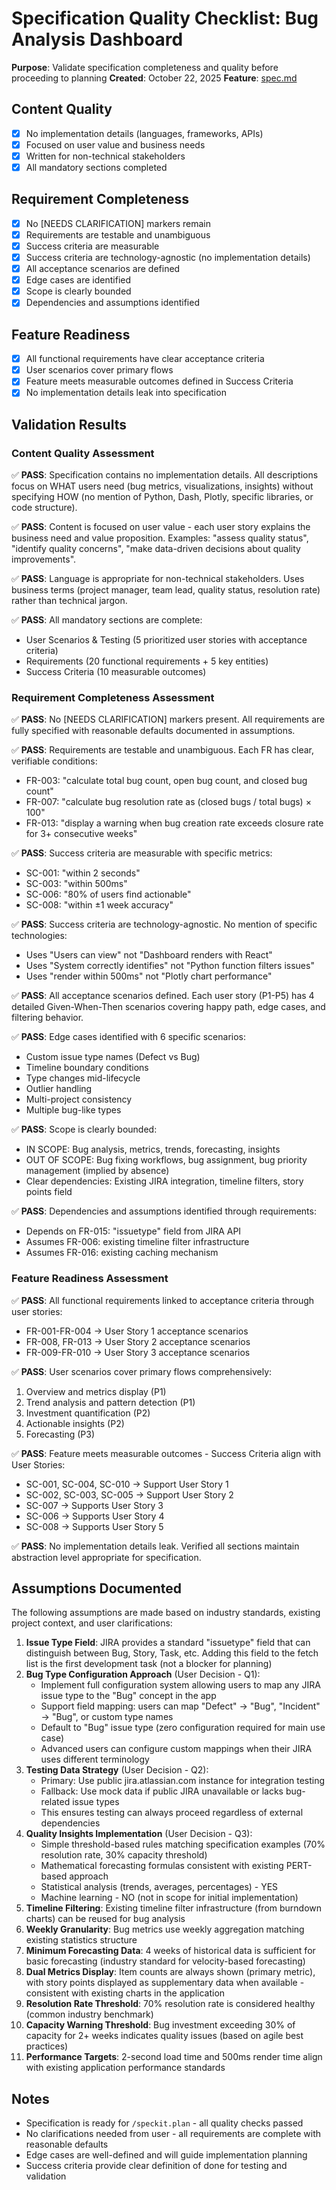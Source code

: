# Specification Quality Checklist: Bug Analysis Dashboard

**Purpose**: Validate specification completeness and quality before proceeding to planning
**Created**: October 22, 2025
**Feature**: [spec.md](../spec.md)

## Content Quality

- [x] No implementation details (languages, frameworks, APIs)
- [x] Focused on user value and business needs
- [x] Written for non-technical stakeholders
- [x] All mandatory sections completed

## Requirement Completeness

- [x] No [NEEDS CLARIFICATION] markers remain
- [x] Requirements are testable and unambiguous
- [x] Success criteria are measurable
- [x] Success criteria are technology-agnostic (no implementation details)
- [x] All acceptance scenarios are defined
- [x] Edge cases are identified
- [x] Scope is clearly bounded
- [x] Dependencies and assumptions identified

## Feature Readiness

- [x] All functional requirements have clear acceptance criteria
- [x] User scenarios cover primary flows
- [x] Feature meets measurable outcomes defined in Success Criteria
- [x] No implementation details leak into specification

## Validation Results

### Content Quality Assessment

✅ **PASS**: Specification contains no implementation details. All descriptions focus on WHAT users need (bug metrics, visualizations, insights) without specifying HOW (no mention of Python, Dash, Plotly, specific libraries, or code structure).

✅ **PASS**: Content is focused on user value - each user story explains the business need and value proposition. Examples: "assess quality status", "identify quality concerns", "make data-driven decisions about quality improvements".

✅ **PASS**: Language is appropriate for non-technical stakeholders. Uses business terms (project manager, team lead, quality status, resolution rate) rather than technical jargon.

✅ **PASS**: All mandatory sections are complete:
- User Scenarios & Testing (5 prioritized user stories with acceptance criteria)
- Requirements (20 functional requirements + 5 key entities)
- Success Criteria (10 measurable outcomes)

### Requirement Completeness Assessment

✅ **PASS**: No [NEEDS CLARIFICATION] markers present. All requirements are fully specified with reasonable defaults documented in assumptions.

✅ **PASS**: Requirements are testable and unambiguous. Each FR has clear, verifiable conditions:
- FR-003: "calculate total bug count, open bug count, and closed bug count"
- FR-007: "calculate bug resolution rate as (closed bugs / total bugs) × 100"
- FR-013: "display a warning when bug creation rate exceeds closure rate for 3+ consecutive weeks"

✅ **PASS**: Success criteria are measurable with specific metrics:
- SC-001: "within 2 seconds"
- SC-003: "within 500ms"
- SC-006: "80% of users find actionable"
- SC-008: "within ±1 week accuracy"

✅ **PASS**: Success criteria are technology-agnostic. No mention of specific technologies:
- Uses "Users can view" not "Dashboard renders with React"
- Uses "System correctly identifies" not "Python function filters issues"
- Uses "render within 500ms" not "Plotly chart performance"

✅ **PASS**: All acceptance scenarios defined. Each user story (P1-P5) has 4 detailed Given-When-Then scenarios covering happy path, edge cases, and filtering behavior.

✅ **PASS**: Edge cases identified with 6 specific scenarios:
- Custom issue type names (Defect vs Bug)
- Timeline boundary conditions
- Type changes mid-lifecycle
- Outlier handling
- Multi-project consistency
- Multiple bug-like types

✅ **PASS**: Scope is clearly bounded:
- IN SCOPE: Bug analysis, metrics, trends, forecasting, insights
- OUT OF SCOPE: Bug fixing workflows, bug assignment, bug priority management (implied by absence)
- Clear dependencies: Existing JIRA integration, timeline filters, story points field

✅ **PASS**: Dependencies and assumptions identified through requirements:
- Depends on FR-015: "issuetype" field from JIRA API
- Assumes FR-006: existing timeline filter infrastructure
- Assumes FR-016: existing caching mechanism

### Feature Readiness Assessment

✅ **PASS**: All functional requirements linked to acceptance criteria through user stories:
- FR-001-FR-004 → User Story 1 acceptance scenarios
- FR-008, FR-013 → User Story 2 acceptance scenarios
- FR-009-FR-010 → User Story 3 acceptance scenarios

✅ **PASS**: User scenarios cover primary flows comprehensively:
1. Overview and metrics display (P1)
2. Trend analysis and pattern detection (P1)
3. Investment quantification (P2)
4. Actionable insights (P2)
5. Forecasting (P3)

✅ **PASS**: Feature meets measurable outcomes - Success Criteria align with User Stories:
- SC-001, SC-004, SC-010 → Support User Story 1
- SC-002, SC-003, SC-005 → Support User Story 2
- SC-007 → Supports User Story 3
- SC-006 → Supports User Story 4
- SC-008 → Supports User Story 5

✅ **PASS**: No implementation details leak. Verified all sections maintain abstraction level appropriate for specification.

## Assumptions Documented

The following assumptions are made based on industry standards, existing project context, and user clarifications:

1. **Issue Type Field**: JIRA provides a standard "issuetype" field that can distinguish between Bug, Story, Task, etc. Adding this field to the fetch list is the first development task (not a blocker for planning)
2. **Bug Type Configuration Approach** (User Decision - Q1):
   - Implement full configuration system allowing users to map any JIRA issue type to the "Bug" concept in the app
   - Support field mapping: users can map "Defect" → "Bug", "Incident" → "Bug", or custom type names
   - Default to "Bug" issue type (zero configuration required for main use case)
   - Advanced users can configure custom mappings when their JIRA uses different terminology
3. **Testing Data Strategy** (User Decision - Q2):
   - Primary: Use public jira.atlassian.com instance for integration testing
   - Fallback: Use mock data if public JIRA unavailable or lacks bug-related issue types
   - This ensures testing can always proceed regardless of external dependencies
4. **Quality Insights Implementation** (User Decision - Q3):
   - Simple threshold-based rules matching specification examples (70% resolution rate, 30% capacity threshold)
   - Mathematical forecasting formulas consistent with existing PERT-based approach
   - Statistical analysis (trends, averages, percentages) - YES
   - Machine learning - NO (not in scope for initial implementation)
5. **Timeline Filtering**: Existing timeline filter infrastructure (from burndown charts) can be reused for bug analysis
6. **Weekly Granularity**: Bug metrics use weekly aggregation matching existing statistics structure
7. **Minimum Forecasting Data**: 4 weeks of historical data is sufficient for basic forecasting (industry standard for velocity-based forecasting)
8. **Dual Metrics Display**: Item counts are always shown (primary metric), with story points displayed as supplementary data when available - consistent with existing charts in the application
9. **Resolution Rate Threshold**: 70% resolution rate is considered healthy (common industry benchmark)
10. **Capacity Warning Threshold**: Bug investment exceeding 30% of capacity for 2+ weeks indicates quality issues (based on agile best practices)
11. **Performance Targets**: 2-second load time and 500ms render time align with existing application performance standards

## Notes

- Specification is ready for `/speckit.plan` - all quality checks passed
- No clarifications needed from user - all requirements are complete with reasonable defaults
- Edge cases are well-defined and will guide implementation planning
- Success criteria provide clear definition of done for testing and validation
